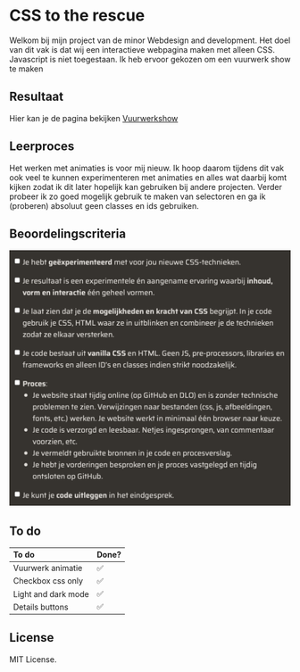 # CSS to the rescue

Welkom bij mijn project van de minor Webdesign and development. Het doel van dit vak is dat wij een interactieve webpagina maken met alleen CSS. Javascript is niet toegestaan. Ik heb ervoor gekozen om een vuurwerk show te maken

## Resultaat

Hier kan je de pagina bekijken [Vuurwerkshow](https://fabian-vis.github.io/vuurwerk-je-/ "Vuurwerkshow")

## Leerproces

Het werken met animaties is voor mij nieuw. Ik hoop daarom tijdens dit vak ook veel te kunnen experimenteren met animaties en alles wat daarbij komt kijken zodat ik dit later hopelijk kan gebruiken bij andere projecten. Verder probeer ik zo goed mogelijk gebruik te maken van selectoren en ga ik (proberen) absoluut geen classes en ids gebruiken.

## Beoordelingscriteria

![Beoordelingscriteria](images/beoordelingscriteria.png)

## To do

| To do               | Done? |
| :------------------ | :---- |
| Vuurwerk animatie   | ✅    |
| Checkbox css only   | ✅    |
| Light and dark mode | ✅    |
| Details buttons     | ✅    |

## License

MIT License.
